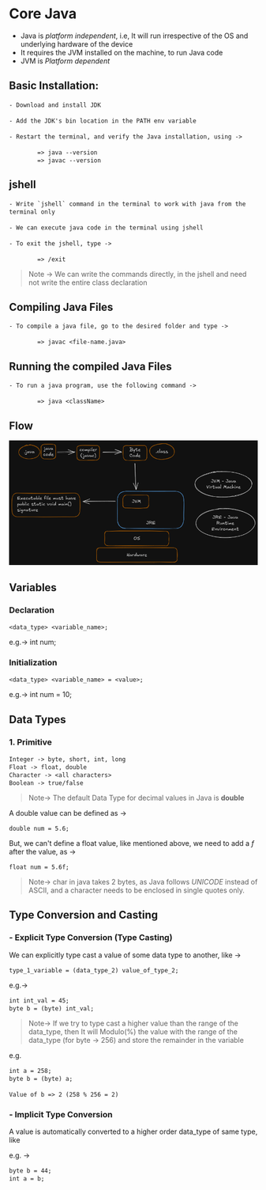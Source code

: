 # Core Java

- Java is $platform$ $independent$, i.e, It will run irrespective of the OS and underlying hardware of the device
- It requires the JVM installed on the machine, to run Java code
- JVM is $Platform$ $dependent$


## Basic Installation:
    - Download and install JDK 
    
    - Add the JDK's bin location in the PATH env variable
    
    - Restart the terminal, and verify the Java installation, using ->
        
            => java --version  
            => javac --version
        
        
## jshell

    - Write `jshell` command in the terminal to work with java from the terminal only

    - We can execute java code in the terminal using jshell

    - To exit the jshell, type ->

            => /exit  

>Note -> We can write the commands directly, in the jshell and need not write the entire class declaration  


## Compiling Java Files

    - To compile a java file, go to the desired folder and type ->

            => javac <file-name.java>

## Running the compiled Java Files

    - To run a java program, use the following command ->

            => java <className> 

## Flow
![Code Flow](resources/java_flow.png)

## Variables

### Declaration

    <data_type> <variable_name>;

e.g.->  int num;

### Initialization

    <data_type> <variable_name> = <value>;

e.g.-> int num = 10;


## Data Types

### 1. Primitive

    Integer -> byte, short, int, long
    Float -> float, double
    Character -> <all characters>
    Boolean -> true/false

>Note-> The default Data Type for decimal values in Java is **double**

A double value can be defined as ->

    double num = 5.6;

But, we can't define a float value, like mentioned above, we need to add a *f* after the value, as ->

    float num = 5.6f;


>Note-> char in java takes 2 bytes, as Java follows *UNICODE* instead of ASCII, and a character needs to be enclosed in single quotes only.


## Type Conversion and Casting

### - Explicit Type Conversion (Type Casting)

We can explicitly type cast a value of some data type to another, like ->

    type_1_variable = (data_type_2) value_of_type_2;

e.g.-> 

    int int_val = 45;
    byte b = (byte) int_val;

>Note-> If we try to type cast a higher value than the range of the data_type, then It will Modulo(%) the value with the range of the data_type (for byte -> 256) and store the remainder in the variable

e.g.

    int a = 258;
    byte b = (byte) a; 

    Value of b => 2 (258 % 256 = 2)
    

### - Implicit Type Conversion

A value is automatically converted to a higher order data_type of same type, like

e.g. ->

    byte b = 44;
    int a = b;
